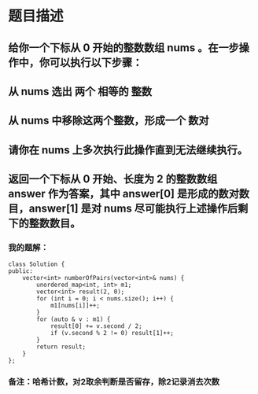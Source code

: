 # 题目描述
## 给你一个下标从 0 开始的整数数组 nums 。在一步操作中，你可以执行以下步骤：
## 从 nums 选出 两个 相等的 整数
## 从 nums 中移除这两个整数，形成一个 数对
## 请你在 nums 上多次执行此操作直到无法继续执行。
## 返回一个下标从 0 开始、长度为 2 的整数数组 answer 作为答案，其中 answer[0] 是形成的数对数目，answer[1] 是对 nums 尽可能执行上述操作后剩下的整数数目。
### 我的题解：
```
class Solution {
public:
    vector<int> numberOfPairs(vector<int>& nums) {
        unordered_map<int, int> m1;
        vector<int> result(2, 0);
        for (int i = 0; i < nums.size(); i++) {
            m1[nums[i]]++;
        }
        for (auto & v : m1) {
            result[0] += v.second / 2;
            if (v.second % 2 != 0) result[1]++; 
        }      
        return result;
    }
};
```
### **备注**：哈希计数，对2取余判断是否留存，除2记录消去次数